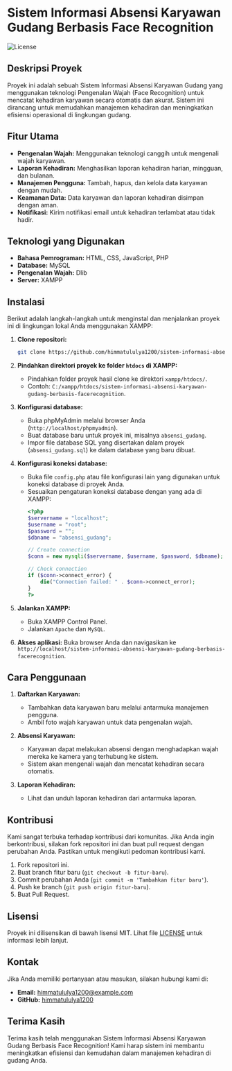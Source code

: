 # Sistem Informasi Absensi Karyawan Gudang Berbasis Face Recognition

![License](https://img.shields.io/badge/license-MIT-blue.svg)

## Deskripsi Proyek

Proyek ini adalah sebuah Sistem Informasi Absensi Karyawan Gudang yang menggunakan teknologi Pengenalan Wajah (Face Recognition) untuk mencatat kehadiran karyawan secara otomatis dan akurat. Sistem ini dirancang untuk memudahkan manajemen kehadiran dan meningkatkan efisiensi operasional di lingkungan gudang.

## Fitur Utama

- **Pengenalan Wajah:** Menggunakan teknologi canggih untuk mengenali wajah karyawan.
- **Laporan Kehadiran:** Menghasilkan laporan kehadiran harian, mingguan, dan bulanan.
- **Manajemen Pengguna:** Tambah, hapus, dan kelola data karyawan dengan mudah.
- **Keamanan Data:** Data karyawan dan laporan kehadiran disimpan dengan aman.
- **Notifikasi:** Kirim notifikasi email untuk kehadiran terlambat atau tidak hadir.

## Teknologi yang Digunakan

- **Bahasa Pemrograman:** HTML, CSS, JavaScript, PHP
- **Database:** MySQL
- **Pengenalan Wajah:** Dlib
- **Server:** XAMPP

## Instalasi

Berikut adalah langkah-langkah untuk menginstal dan menjalankan proyek ini di lingkungan lokal Anda menggunakan XAMPP:

1. **Clone repositori:**
    ```bash
    git clone https://github.com/himmatululya1200/sistem-informasi-absensi-karyawan-gudang-berbasis-facerecognition.git
    ```
2. **Pindahkan direktori proyek ke folder `htdocs` di XAMPP:**
    - Pindahkan folder proyek hasil clone ke direktori `xampp/htdocs/`.
    - Contoh: `C:/xampp/htdocs/sistem-informasi-absensi-karyawan-gudang-berbasis-facerecognition`.

3. **Konfigurasi database:**
    - Buka phpMyAdmin melalui browser Anda (`http://localhost/phpmyadmin`).
    - Buat database baru untuk proyek ini, misalnya `absensi_gudang`.
    - Impor file database SQL yang disertakan dalam proyek (`absensi_gudang.sql`) ke dalam database yang baru dibuat.

4. **Konfigurasi koneksi database:**
    - Buka file `config.php` atau file konfigurasi lain yang digunakan untuk koneksi database di proyek Anda.
    - Sesuaikan pengaturan koneksi database dengan yang ada di XAMPP:
      ```php
      <?php
      $servername = "localhost";
      $username = "root";
      $password = "";
      $dbname = "absensi_gudang";

      // Create connection
      $conn = new mysqli($servername, $username, $password, $dbname);

      // Check connection
      if ($conn->connect_error) {
          die("Connection failed: " . $conn->connect_error);
      }
      ?>
      ```

5. **Jalankan XAMPP:**
    - Buka XAMPP Control Panel.
    - Jalankan `Apache` dan `MySQL`.

6. **Akses aplikasi:**
    Buka browser Anda dan navigasikan ke `http://localhost/sistem-informasi-absensi-karyawan-gudang-berbasis-facerecognition`.

## Cara Penggunaan

1. **Daftarkan Karyawan:**
   - Tambahkan data karyawan baru melalui antarmuka manajemen pengguna.
   - Ambil foto wajah karyawan untuk data pengenalan wajah.

2. **Absensi Karyawan:**
   - Karyawan dapat melakukan absensi dengan menghadapkan wajah mereka ke kamera yang terhubung ke sistem.
   - Sistem akan mengenali wajah dan mencatat kehadiran secara otomatis.

3. **Laporan Kehadiran:**
   - Lihat dan unduh laporan kehadiran dari antarmuka laporan.

## Kontribusi

Kami sangat terbuka terhadap kontribusi dari komunitas. Jika Anda ingin berkontribusi, silakan fork repositori ini dan buat pull request dengan perubahan Anda. Pastikan untuk mengikuti pedoman kontribusi kami.

1. Fork repositori ini.
2. Buat branch fitur baru (`git checkout -b fitur-baru`).
3. Commit perubahan Anda (`git commit -m 'Tambahkan fitur baru'`).
4. Push ke branch (`git push origin fitur-baru`).
5. Buat Pull Request.

## Lisensi

Proyek ini dilisensikan di bawah lisensi MIT. Lihat file [LICENSE](LICENSE) untuk informasi lebih lanjut.

## Kontak

Jika Anda memiliki pertanyaan atau masukan, silakan hubungi kami di:

- **Email:** himmatululya1200@example.com
- **GitHub:** [himmatululya1200](https://github.com/himmatululya1200)

## Terima Kasih

Terima kasih telah menggunakan Sistem Informasi Absensi Karyawan Gudang Berbasis Face Recognition! Kami harap sistem ini membantu meningkatkan efisiensi dan kemudahan dalam manajemen kehadiran di gudang Anda.
